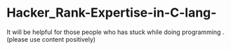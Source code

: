 # Hacker_Rank-Expertise-in-C-lang-
It will be helpful for those people who has stuck while doing programming .(please use content positively)
